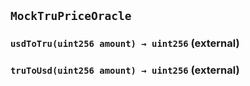 ## `MockTruPriceOracle`






### `usdToTru(uint256 amount) → uint256` (external)





### `truToUsd(uint256 amount) → uint256` (external)







